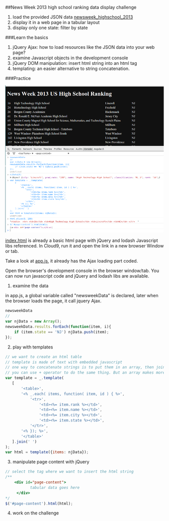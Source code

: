 ##News Week 2013 high school ranking data display challenge

1. load the provided JSON data [newsweek_highschool_2013](newsweek_highschool_2013.json)
2. display it in a web page in a tabular layout
3. display only one state: filter by state
 
###Learn the basics

1. jQuery Ajax: how to load resources like the JSON data into your web page?
2. examine Javascript objects in the development console
3. jQuery DOM manipulation: insert html string into an html tag
4. templating: an easier alternative to string concatenation. 

###Practice

![alt text](newsweek-js-practice.png)

[index.html](jquery/index.html) is already a basic html page with jQuery and lodash Javascript libs referenced. In Cloud9, run it and open the link in a new browser Window or tab.

Take a look at [app.js](jquery/app.js), it already has the Ajax loading part coded.

Open the browser's development console in the browser window/tab. You can now run javascript code and jQuery and lodash libs are available.

1. examine the data

in app.js, a global variable called "newsweekData" is declared, later when the browser loads the page, it call jquery Ajax.

```javascript
newsweekData
//
var njData = new Array();
newsweekData.results.forEach(function(item, i){
    if (item.state == 'NJ') njData.push(item);
});
```

2. play with templates

 ```javascript
// we want to create an html table
// template is made of text with embedded javascript
// one way to concatenate strings is to put them in an array, then join the array
// you can use + operator to do the same thing. But an array makes more readable.
var template = _.template(
    [
        '<table>',
        '<% _.each( items, function( item, id ) { %>',
            '<tr>',
                '<td><%= item.rank %></td>',
                '<td><%= item.name %></td>',
                '<td><%= item.city %></td>',
                '<td><%= item.state %></td>',
            '</tr>',
        '<% }); %>',
        '</table>'
    ].join(' ')
);
var html = template({items: njData});
```


3. manipulate page content with jQuery

```javascript
// select the tag where we want to insert the html string
/**
    <div id="page-content">
           tabular data goes here     
     </div>
*/
$('#page-content').html(html);
```

4. work on the challenge
 
